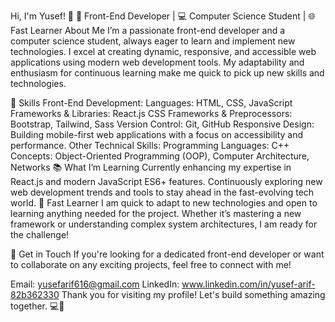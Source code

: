Hi, I'm Yusef! 👋
🚀 Front-End Developer | 💻 Computer Science Student | 🌐 Fast Learner
About Me
I’m a passionate front-end developer and a computer science student, always eager to learn and implement new technologies. I excel at creating dynamic, responsive, and accessible web applications using modern web development tools. My adaptability and enthusiasm for continuous learning make me quick to pick up new skills and technologies.

💼 Skills
Front-End Development:
Languages: HTML, CSS, JavaScript
Frameworks & Libraries: React.js
CSS Frameworks & Preprocessors: Bootstrap, Tailwind, Sass
Version Control: Git, GitHub
Responsive Design: Building mobile-first web applications with a focus on accessibility and performance.
Other Technical Skills:
Programming Languages: C++
Concepts: Object-Oriented Programming (OOP), Computer Architecture, Networks
📚 What I’m Learning
Currently enhancing my expertise in React.js and modern JavaScript ES6+ features.
Continuously exploring new web development trends and tools to stay ahead in the fast-evolving tech world.
🌱 Fast Learner
I am quick to adapt to new technologies and open to learning anything needed for the project. Whether it’s mastering a new framework or understanding complex system architectures, I am ready for the challenge!

🎯 Get in Touch
If you're looking for a dedicated front-end developer or want to collaborate on any exciting projects, feel free to connect with me!

Email: yusefarif616@gmail.com
LinkedIn: www.linkedin.com/in/yusef-arif-82b362330
Thank you for visiting my profile! Let's build something amazing together. 💻🚀
